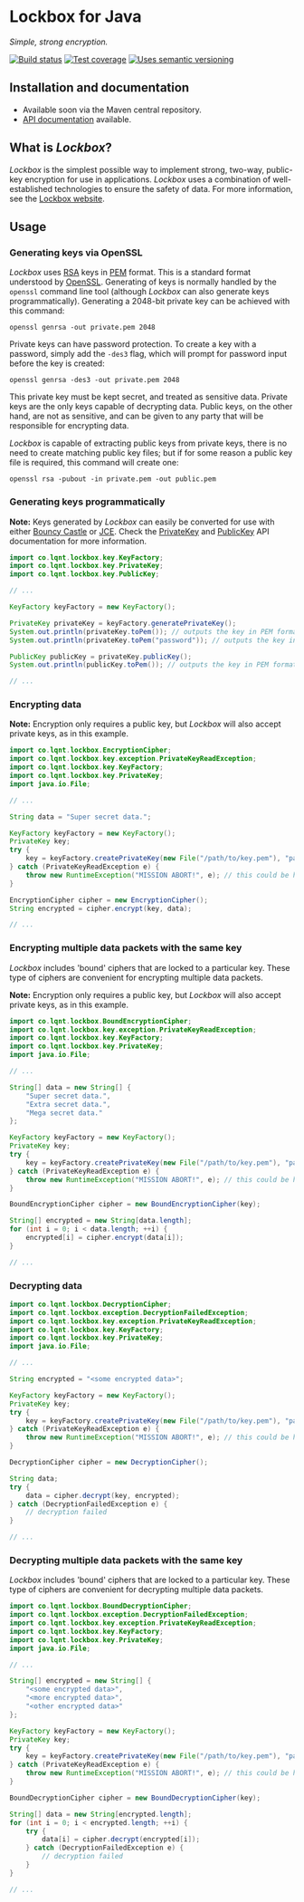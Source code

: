 # Lockbox for Java

*Simple, strong encryption.*

[![Build status]][Latest build]
[![Test coverage]][Test coverage report]
[![Uses semantic versioning]][SemVer]

## Installation and documentation

* Available soon via the Maven central repository.
* [API documentation] available.

## What is *Lockbox*?

*Lockbox* is the simplest possible way to implement strong, two-way, public-key
encryption for use in applications. *Lockbox* uses a combination of
well-established technologies to ensure the safety of data. For more
information, see the [Lockbox website].

## Usage

### Generating keys via OpenSSL

*Lockbox* uses [RSA] keys in [PEM] format. This is a standard format understood
by [OpenSSL]. Generating of keys is normally handled by the `openssl` command
line tool (although *Lockbox* can also generate keys programmatically).
Generating a 2048-bit private key can be achieved with this command:

    openssl genrsa -out private.pem 2048

Private keys can have password protection. To create a key with a password,
simply add the `-des3` flag, which will prompt for password input before the key
is created:

    openssl genrsa -des3 -out private.pem 2048

This private key must be kept secret, and treated as sensitive data. Private
keys are the only keys capable of decrypting data. Public keys, on the other
hand, are not as sensitive, and can be given to any party that will be
responsible for encrypting data.

*Lockbox* is capable of extracting public keys from private keys, there is no
need to create matching public key files; but if for some reason a public key
file is required, this command will create one:

    openssl rsa -pubout -in private.pem -out public.pem

### Generating keys programmatically

**Note:** Keys generated by *Lockbox* can easily be converted for use with
either [Bouncy Castle] or [JCE]. Check the [PrivateKey] and [PublicKey] API
documentation for more information.

```java
import co.lqnt.lockbox.key.KeyFactory;
import co.lqnt.lockbox.key.PrivateKey;
import co.lqnt.lockbox.key.PublicKey;

// ...

KeyFactory keyFactory = new KeyFactory();

PrivateKey privateKey = keyFactory.generatePrivateKey();
System.out.println(privateKey.toPem()); // outputs the key in PEM format
System.out.println(privateKey.toPem("password")); // outputs the key in encrypted PEM format

PublicKey publicKey = privateKey.publicKey();
System.out.println(publicKey.toPem()); // outputs the key in PEM format

// ...
```

### Encrypting data

**Note:** Encryption only requires a public key, but *Lockbox* will also accept
private keys, as in this example.

```java
import co.lqnt.lockbox.EncryptionCipher;
import co.lqnt.lockbox.key.exception.PrivateKeyReadException;
import co.lqnt.lockbox.key.KeyFactory;
import co.lqnt.lockbox.key.PrivateKey;
import java.io.File;

// ...

String data = "Super secret data.";

KeyFactory keyFactory = new KeyFactory();
PrivateKey key;
try {
    key = keyFactory.createPrivateKey(new File("/path/to/key.pem"), "password");
} catch (PrivateKeyReadException e) {
    throw new RuntimeException("MISSION ABORT!", e); // this could be handled much better...
}

EncryptionCipher cipher = new EncryptionCipher();
String encrypted = cipher.encrypt(key, data);

// ...
```

### Encrypting multiple data packets with the same key

*Lockbox* includes 'bound' ciphers that are locked to a particular key. These
type of ciphers are convenient for encrypting multiple data packets.

**Note:** Encryption only requires a public key, but *Lockbox* will also accept
private keys, as in this example.

```java
import co.lqnt.lockbox.BoundEncryptionCipher;
import co.lqnt.lockbox.key.exception.PrivateKeyReadException;
import co.lqnt.lockbox.key.KeyFactory;
import co.lqnt.lockbox.key.PrivateKey;
import java.io.File;

// ...

String[] data = new String[] {
    "Super secret data.",
    "Extra secret data.",
    "Mega secret data."
};

KeyFactory keyFactory = new KeyFactory();
PrivateKey key;
try {
    key = keyFactory.createPrivateKey(new File("/path/to/key.pem"), "password");
} catch (PrivateKeyReadException e) {
    throw new RuntimeException("MISSION ABORT!", e); // this could be handled much better...
}

BoundEncryptionCipher cipher = new BoundEncryptionCipher(key);

String[] encrypted = new String[data.length];
for (int i = 0; i < data.length; ++i) {
    encrypted[i] = cipher.encrypt(data[i]);
}

// ...
```

### Decrypting data

```java
import co.lqnt.lockbox.DecryptionCipher;
import co.lqnt.lockbox.exception.DecryptionFailedException;
import co.lqnt.lockbox.key.exception.PrivateKeyReadException;
import co.lqnt.lockbox.key.KeyFactory;
import co.lqnt.lockbox.key.PrivateKey;
import java.io.File;

// ...

String encrypted = "<some encrypted data>";

KeyFactory keyFactory = new KeyFactory();
PrivateKey key;
try {
    key = keyFactory.createPrivateKey(new File("/path/to/key.pem"), "password");
} catch (PrivateKeyReadException e) {
    throw new RuntimeException("MISSION ABORT!", e); // this could be handled much better...
}

DecryptionCipher cipher = new DecryptionCipher();

String data;
try {
    data = cipher.decrypt(key, encrypted);
} catch (DecryptionFailedException e) {
    // decryption failed
}

// ...
```

### Decrypting multiple data packets with the same key

*Lockbox* includes 'bound' ciphers that are locked to a particular key. These
type of ciphers are convenient for decrypting multiple data packets.

```java
import co.lqnt.lockbox.BoundDecryptionCipher;
import co.lqnt.lockbox.exception.DecryptionFailedException;
import co.lqnt.lockbox.key.exception.PrivateKeyReadException;
import co.lqnt.lockbox.key.KeyFactory;
import co.lqnt.lockbox.key.PrivateKey;
import java.io.File;

// ...

String[] encrypted = new String[] {
    "<some encrypted data>",
    "<more encrypted data>",
    "<other encrypted data>"
};

KeyFactory keyFactory = new KeyFactory();
PrivateKey key;
try {
    key = keyFactory.createPrivateKey(new File("/path/to/key.pem"), "password");
} catch (PrivateKeyReadException e) {
    throw new RuntimeException("MISSION ABORT!", e); // this could be handled much better...
}

BoundDecryptionCipher cipher = new BoundDecryptionCipher(key);

String[] data = new String[encrypted.length];
for (int i = 0; i < encrypted.length; ++i) {
    try {
        data[i] = cipher.decrypt(encrypted[i]);
    } catch (DecryptionFailedException e) {
        // decryption failed
    }
}

// ...
```

<!-- References -->

[Bouncy Castle]: http://www.bouncycastle.org/java.html
[JCE]: http://en.wikipedia.org/wiki/Java_Cryptography_Extension
[Lockbox website]: http://lqnt.co/lockbox
[OpenSSL]: http://en.wikipedia.org/wiki/OpenSSL
[PEM]: http://en.wikipedia.org/wiki/Privacy-enhanced_Electronic_Mail
[PrivateKey]: http://eloquent-software.com/lockbox-java/artifacts/documentation/api/co/lqnt/lockbox/key/PrivateKey.html
[PublicKey]: http://eloquent-software.com/lockbox-java/artifacts/documentation/api/co/lqnt/lockbox/key/PublicKey.html
[RSA]: http://en.wikipedia.org/wiki/RSA_(algorithm)

[API documentation]: http://lqnt.co/lockbox-java/artifacts/documentation/api/
[Build status]: https://api.travis-ci.org/eloquent/lockbox-java.png?branch=master
[Latest build]: https://travis-ci.org/eloquent/lockbox-java
[SemVer]: http://semver.org/
[Test coverage report]: https://coveralls.io/r/eloquent/lockbox-java
[Test coverage]: https://coveralls.io/repos/eloquent/lockbox-java/badge.png?branch=master
[Uses semantic versioning]: http://b.repl.ca/v1/semver-yes-brightgreen.png
